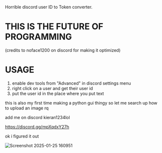 Horrible discord user ID to Token converter.
# THIS IS THE FUTURE OF PROGRAMMING
(credits to noface1200 on discord for making it optimized)
# USAGE
1. enable dev tools from "Advanced" in discord settings menu
2. right click on a user and get their user id
3. put the user id in the place where you put text

this is also my first time making a python gui thingy so
let me search up how to upload an image rq

add me on discord 
kieran1234lol

https://discord.gg/mpXqdxY27h

ok i figured it out

![Screenshot 2025-01-25 160951](https://github.com/user-attachments/assets/838addfc-41ad-4ec6-a5a8-cb235cf210e3)
